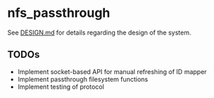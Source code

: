 # nfs_passthrough

See [DESIGN.md](DESIGN.md) for details regarding the design of the system.

## TODOs
- Implement socket-based API for manual refreshing of ID mapper
- Implement passthrough filesystem functions
- Implement testing of protocol
